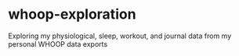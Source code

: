 # whoop-exploration
Exploring my physiological, sleep, workout, and journal data from my personal WHOOP data exports

